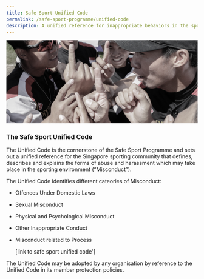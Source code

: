 ```yaml
---
title: Safe Sport Unified Code
permalink: /safe-sport-programme/unified-code
description: A unified reference for inappropriate behaviors in the sporting environment
---
```


![Alt text for image on Isomer site](/images/softball.png)
### The Safe Sport Unified Code

The Unified Code is the cornerstone of the Safe Sport Programme and sets out a unified reference for the Singapore sporting community that defines, describes and explains the forms of abuse and harassment which may take place in the sporting environment (“Misconduct”).

The Unified Code identifies different cateories of Misconduct:
* Offences Under Domestic Laws
* Sexual Misconduct
* Physical and Psychological Misconduct
* Other Inappropriate Conduct
* Misconduct related to Process

	[link to safe sport unified code']
	
	


The Unified Code may be adopted by any organisation by reference to the Unified Code in its member protection policies.